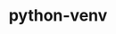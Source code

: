 ---
title: "python-venv"
layout: cache
categories: [package, develop-2024-10-27]
meta: {"versions": ["1.0"], "compilers": ["apple-clang@=15.0.0", "cce@=15.0.1", "gcc@=10.2.1", "gcc@=11.1.0", "gcc@=11.4.0", "gcc@=12.3.0", "gcc@=13.2.0", "gcc@=7.3.1", "gcc@=7.5.0", "gcc@=9.4.0", "oneapi@=2024.2.1"], "oss": ["amzn2", "centos7", "rhel8", "ubuntu18.04", "ubuntu20.04", "ubuntu22.04", "ubuntu24.04", "ventura"], "platforms": ["darwin", "linux"], "targets": ["aarch64", "neoverse_n1", "neoverse_v1", "neoverse_v2", "ppc64le", "x86_64_v3", "zen4"], "stacks": ["aws-isc", "aws-isc-aarch64", "build_systems", "data-vis-sdk", "developer-tools-darwin", "developer-tools-manylinux2014", "e4s", "e4s-cray-rhel", "e4s-neoverse-v2", "e4s-neoverse_v1", "e4s-oneapi", "e4s-power", "e4s-rocm-external", "ml-darwin-aarch64-mps", "ml-linux-x86_64-cpu", "ml-linux-x86_64-cuda", "ml-linux-x86_64-rocm", "radiuss", "root", "tutorial"], "num_specs": 42, "num_specs_by_stack": {"root": 42, "developer-tools-darwin": 1, "ml-darwin-aarch64-mps": 3, "aws-isc-aarch64": 4, "aws-isc": 2, "e4s-cray-rhel": 2, "developer-tools-manylinux2014": 1, "radiuss": 4, "build_systems": 1, "e4s-power": 3, "data-vis-sdk": 2, "e4s-neoverse_v1": 4, "e4s-neoverse-v2": 3, "e4s": 6, "tutorial": 2, "e4s-rocm-external": 1, "e4s-oneapi": 3, "ml-linux-x86_64-rocm": 3, "ml-linux-x86_64-cpu": 3, "ml-linux-x86_64-cuda": 3}}
spec_details: [{"hash": "wzgrurdjvtiewtwlvpl2dlev54cvluo7", "compiler": "apple-clang@=15.0.0", "versions": ["1.0"], "os": "ventura", "platform": "darwin", "target": "aarch64", "variants": ["build_system=generic"], "stacks": ["root", "developer-tools-darwin", "ml-darwin-aarch64-mps"], "size": "-", "tarball": "https://binaries.spack.io/develop-2024-10-27/build_cache/darwin-ventura-aarch64/apple-clang-15.0.0/python-venv-1.0/darwin-ventura-aarch64-apple-clang-15.0.0-python-venv-1.0-wzgrurdjvtiewtwlvpl2dlev54cvluo7.spack"}, {"hash": "c2mkmedhgiwwo6n2b46q5pn7ew52it5t", "compiler": "apple-clang@=15.0.0", "versions": ["1.0"], "os": "ventura", "platform": "darwin", "target": "aarch64", "variants": ["build_system=generic"], "stacks": ["root", "ml-darwin-aarch64-mps"], "size": "-", "tarball": "https://binaries.spack.io/develop-2024-10-27/build_cache/darwin-ventura-aarch64/apple-clang-15.0.0/python-venv-1.0/darwin-ventura-aarch64-apple-clang-15.0.0-python-venv-1.0-c2mkmedhgiwwo6n2b46q5pn7ew52it5t.spack"}, {"hash": "ojh6xk2hvlknztoxd3q5tudfgchdwih5", "compiler": "apple-clang@=15.0.0", "versions": ["1.0"], "os": "ventura", "platform": "darwin", "target": "aarch64", "variants": ["build_system=generic"], "stacks": ["root", "ml-darwin-aarch64-mps"], "size": "-", "tarball": "https://binaries.spack.io/develop-2024-10-27/build_cache/darwin-ventura-aarch64/apple-clang-15.0.0/python-venv-1.0/darwin-ventura-aarch64-apple-clang-15.0.0-python-venv-1.0-ojh6xk2hvlknztoxd3q5tudfgchdwih5.spack"}, {"hash": "vd6k67wmpnsoaxse3kon64yfbrawae7c", "compiler": "gcc@=7.3.1", "versions": ["1.0"], "os": "amzn2", "platform": "linux", "target": "aarch64", "variants": ["build_system=generic"], "stacks": ["root", "aws-isc-aarch64"], "size": "-", "tarball": "https://binaries.spack.io/develop-2024-10-27/build_cache/linux-amzn2-aarch64/gcc-7.3.1/python-venv-1.0/linux-amzn2-aarch64-gcc-7.3.1-python-venv-1.0-vd6k67wmpnsoaxse3kon64yfbrawae7c.spack"}, {"hash": "6e22pkfsdxgmikir3fs5br3mme477d37", "compiler": "gcc@=7.3.1", "versions": ["1.0"], "os": "amzn2", "platform": "linux", "target": "aarch64", "variants": ["build_system=generic"], "stacks": ["root", "aws-isc-aarch64"], "size": "-", "tarball": "https://binaries.spack.io/develop-2024-10-27/build_cache/linux-amzn2-aarch64/gcc-7.3.1/python-venv-1.0/linux-amzn2-aarch64-gcc-7.3.1-python-venv-1.0-6e22pkfsdxgmikir3fs5br3mme477d37.spack"}, {"hash": "5mixb6733hqfrvatzpwmge7yflacjdvq", "compiler": "gcc@=7.3.1", "versions": ["1.0"], "os": "amzn2", "platform": "linux", "target": "neoverse_n1", "variants": ["build_system=generic"], "stacks": ["root", "aws-isc-aarch64"], "size": "-", "tarball": "https://binaries.spack.io/develop-2024-10-27/build_cache/linux-amzn2-neoverse_n1/gcc-7.3.1/python-venv-1.0/linux-amzn2-neoverse_n1-gcc-7.3.1-python-venv-1.0-5mixb6733hqfrvatzpwmge7yflacjdvq.spack"}, {"hash": "lpg6e2cf6a5ytrwvwer4rv6x3wzev4s4", "compiler": "gcc@=7.3.1", "versions": ["1.0"], "os": "amzn2", "platform": "linux", "target": "neoverse_n1", "variants": ["build_system=generic"], "stacks": ["root", "aws-isc-aarch64"], "size": "-", "tarball": "https://binaries.spack.io/develop-2024-10-27/build_cache/linux-amzn2-neoverse_n1/gcc-7.3.1/python-venv-1.0/linux-amzn2-neoverse_n1-gcc-7.3.1-python-venv-1.0-lpg6e2cf6a5ytrwvwer4rv6x3wzev4s4.spack"}, {"hash": "vva72ilzrasc7tdadn4tnjl5lctyl3d2", "compiler": "gcc@=7.3.1", "versions": ["1.0"], "os": "amzn2", "platform": "linux", "target": "x86_64_v3", "variants": ["build_system=generic"], "stacks": ["root", "aws-isc"], "size": "-", "tarball": "https://binaries.spack.io/develop-2024-10-27/build_cache/linux-amzn2-x86_64_v3/gcc-7.3.1/python-venv-1.0/linux-amzn2-x86_64_v3-gcc-7.3.1-python-venv-1.0-vva72ilzrasc7tdadn4tnjl5lctyl3d2.spack"}, {"hash": "2757s5uttwpgpedjlyjwvc5n6dbd3yey", "compiler": "gcc@=7.3.1", "versions": ["1.0"], "os": "amzn2", "platform": "linux", "target": "x86_64_v3", "variants": ["build_system=generic"], "stacks": ["root", "aws-isc"], "size": "-", "tarball": "https://binaries.spack.io/develop-2024-10-27/build_cache/linux-amzn2-x86_64_v3/gcc-7.3.1/python-venv-1.0/linux-amzn2-x86_64_v3-gcc-7.3.1-python-venv-1.0-2757s5uttwpgpedjlyjwvc5n6dbd3yey.spack"}, {"hash": "pd5ax4qq35v3ogghnipn7s4nm5yh6byv", "compiler": "cce@=15.0.1", "versions": ["1.0"], "os": "rhel8", "platform": "linux", "target": "zen4", "variants": ["build_system=generic"], "stacks": ["root", "e4s-cray-rhel"], "size": "-", "tarball": "https://binaries.spack.io/develop-2024-10-27/build_cache/linux-rhel8-zen4/cce-15.0.1/python-venv-1.0/linux-rhel8-zen4-cce-15.0.1-python-venv-1.0-pd5ax4qq35v3ogghnipn7s4nm5yh6byv.spack"}, {"hash": "5smryu33re7ksauvx6zof3cist3rbw5g", "compiler": "gcc@=10.2.1", "versions": ["1.0"], "os": "centos7", "platform": "linux", "target": "x86_64_v3", "variants": ["build_system=generic"], "stacks": ["root", "developer-tools-manylinux2014"], "size": "-", "tarball": "https://binaries.spack.io/develop-2024-10-27/build_cache/linux-centos7-x86_64_v3/gcc-10.2.1/python-venv-1.0/linux-centos7-x86_64_v3-gcc-10.2.1-python-venv-1.0-5smryu33re7ksauvx6zof3cist3rbw5g.spack"}, {"hash": "ulffmn3ignaac5tacsnwabnm5zx5ukn3", "compiler": "cce@=15.0.1", "versions": ["1.0"], "os": "rhel8", "platform": "linux", "target": "zen4", "variants": ["build_system=generic"], "stacks": ["root", "e4s-cray-rhel"], "size": "-", "tarball": "https://binaries.spack.io/develop-2024-10-27/build_cache/linux-rhel8-zen4/cce-15.0.1/python-venv-1.0/linux-rhel8-zen4-cce-15.0.1-python-venv-1.0-ulffmn3ignaac5tacsnwabnm5zx5ukn3.spack"}, {"hash": "mnzgegwywq5lb4xunevcplv2iudxa56d", "compiler": "gcc@=7.5.0", "versions": ["1.0"], "os": "ubuntu18.04", "platform": "linux", "target": "x86_64_v3", "variants": ["build_system=generic"], "stacks": ["root", "radiuss", "build_systems"], "size": "-", "tarball": "https://binaries.spack.io/develop-2024-10-27/build_cache/linux-ubuntu18.04-x86_64_v3/gcc-7.5.0/python-venv-1.0/linux-ubuntu18.04-x86_64_v3-gcc-7.5.0-python-venv-1.0-mnzgegwywq5lb4xunevcplv2iudxa56d.spack"}, {"hash": "bh3zt2raryegnhao472sc6a3xd27cabz", "compiler": "gcc@=7.5.0", "versions": ["1.0"], "os": "ubuntu18.04", "platform": "linux", "target": "x86_64_v3", "variants": ["build_system=generic"], "stacks": ["root", "radiuss"], "size": "-", "tarball": "https://binaries.spack.io/develop-2024-10-27/build_cache/linux-ubuntu18.04-x86_64_v3/gcc-7.5.0/python-venv-1.0/linux-ubuntu18.04-x86_64_v3-gcc-7.5.0-python-venv-1.0-bh3zt2raryegnhao472sc6a3xd27cabz.spack"}, {"hash": "jbfypposvsuuckx27v4xu2uummhp6avf", "compiler": "gcc@=9.4.0", "versions": ["1.0"], "os": "ubuntu20.04", "platform": "linux", "target": "ppc64le", "variants": ["build_system=generic"], "stacks": ["root", "e4s-power"], "size": "-", "tarball": "https://binaries.spack.io/develop-2024-10-27/build_cache/linux-ubuntu20.04-ppc64le/gcc-9.4.0/python-venv-1.0/linux-ubuntu20.04-ppc64le-gcc-9.4.0-python-venv-1.0-jbfypposvsuuckx27v4xu2uummhp6avf.spack"}, {"hash": "v4p2c6xl6qnsnrtob5flohge2p7djpfq", "compiler": "gcc@=7.5.0", "versions": ["1.0"], "os": "ubuntu18.04", "platform": "linux", "target": "x86_64_v3", "variants": ["build_system=generic"], "stacks": ["root", "radiuss"], "size": "-", "tarball": "https://binaries.spack.io/develop-2024-10-27/build_cache/linux-ubuntu18.04-x86_64_v3/gcc-7.5.0/python-venv-1.0/linux-ubuntu18.04-x86_64_v3-gcc-7.5.0-python-venv-1.0-v4p2c6xl6qnsnrtob5flohge2p7djpfq.spack"}, {"hash": "7cxewljurj5bl2b2gt2j4x5wlndksz2b", "compiler": "gcc@=7.5.0", "versions": ["1.0"], "os": "ubuntu18.04", "platform": "linux", "target": "x86_64_v3", "variants": ["build_system=generic"], "stacks": ["root", "radiuss"], "size": "-", "tarball": "https://binaries.spack.io/develop-2024-10-27/build_cache/linux-ubuntu18.04-x86_64_v3/gcc-7.5.0/python-venv-1.0/linux-ubuntu18.04-x86_64_v3-gcc-7.5.0-python-venv-1.0-7cxewljurj5bl2b2gt2j4x5wlndksz2b.spack"}, {"hash": "tp5deeylpilfhvxsee74pliwnuewmaq4", "compiler": "gcc@=9.4.0", "versions": ["1.0"], "os": "ubuntu20.04", "platform": "linux", "target": "ppc64le", "variants": ["build_system=generic"], "stacks": ["root", "e4s-power"], "size": "-", "tarball": "https://binaries.spack.io/develop-2024-10-27/build_cache/linux-ubuntu20.04-ppc64le/gcc-9.4.0/python-venv-1.0/linux-ubuntu20.04-ppc64le-gcc-9.4.0-python-venv-1.0-tp5deeylpilfhvxsee74pliwnuewmaq4.spack"}, {"hash": "y757eyismapic52cjt73o2q7acmvjfbs", "compiler": "gcc@=9.4.0", "versions": ["1.0"], "os": "ubuntu20.04", "platform": "linux", "target": "ppc64le", "variants": ["build_system=generic"], "stacks": ["root", "e4s-power"], "size": "-", "tarball": "https://binaries.spack.io/develop-2024-10-27/build_cache/linux-ubuntu20.04-ppc64le/gcc-9.4.0/python-venv-1.0/linux-ubuntu20.04-ppc64le-gcc-9.4.0-python-venv-1.0-y757eyismapic52cjt73o2q7acmvjfbs.spack"}, {"hash": "tfedggtlgmfq7fsyhdm5qn53lkgcjcao", "compiler": "gcc@=11.1.0", "versions": ["1.0"], "os": "ubuntu20.04", "platform": "linux", "target": "x86_64_v3", "variants": ["build_system=generic"], "stacks": ["root", "data-vis-sdk"], "size": "-", "tarball": "https://binaries.spack.io/develop-2024-10-27/build_cache/linux-ubuntu20.04-x86_64_v3/gcc-11.1.0/python-venv-1.0/linux-ubuntu20.04-x86_64_v3-gcc-11.1.0-python-venv-1.0-tfedggtlgmfq7fsyhdm5qn53lkgcjcao.spack"}, {"hash": "vb2vmo7shsk5metyc4fdc52kominu3tk", "compiler": "gcc@=11.1.0", "versions": ["1.0"], "os": "ubuntu20.04", "platform": "linux", "target": "x86_64_v3", "variants": ["build_system=generic"], "stacks": ["root", "data-vis-sdk"], "size": "-", "tarball": "https://binaries.spack.io/develop-2024-10-27/build_cache/linux-ubuntu20.04-x86_64_v3/gcc-11.1.0/python-venv-1.0/linux-ubuntu20.04-x86_64_v3-gcc-11.1.0-python-venv-1.0-vb2vmo7shsk5metyc4fdc52kominu3tk.spack"}, {"hash": "aszamyo6q2gtqo2u56nzdssxvqfe36ib", "compiler": "gcc@=11.4.0", "versions": ["1.0"], "os": "ubuntu22.04", "platform": "linux", "target": "neoverse_v1", "variants": ["build_system=generic"], "stacks": ["root", "e4s-neoverse_v1"], "size": "-", "tarball": "https://binaries.spack.io/develop-2024-10-27/build_cache/linux-ubuntu22.04-neoverse_v1/gcc-11.4.0/python-venv-1.0/linux-ubuntu22.04-neoverse_v1-gcc-11.4.0-python-venv-1.0-aszamyo6q2gtqo2u56nzdssxvqfe36ib.spack"}, {"hash": "wingtrzdwrvl4bgwlohwvukav2zsopuv", "compiler": "gcc@=11.4.0", "versions": ["1.0"], "os": "ubuntu22.04", "platform": "linux", "target": "neoverse_v1", "variants": ["build_system=generic"], "stacks": ["root", "e4s-neoverse_v1"], "size": "-", "tarball": "https://binaries.spack.io/develop-2024-10-27/build_cache/linux-ubuntu22.04-neoverse_v1/gcc-11.4.0/python-venv-1.0/linux-ubuntu22.04-neoverse_v1-gcc-11.4.0-python-venv-1.0-wingtrzdwrvl4bgwlohwvukav2zsopuv.spack"}, {"hash": "jqhx5x2vpljkrx2dcgfjguo5pvngb462", "compiler": "gcc@=11.4.0", "versions": ["1.0"], "os": "ubuntu22.04", "platform": "linux", "target": "neoverse_v1", "variants": ["build_system=generic"], "stacks": ["root", "e4s-neoverse_v1"], "size": "-", "tarball": "https://binaries.spack.io/develop-2024-10-27/build_cache/linux-ubuntu22.04-neoverse_v1/gcc-11.4.0/python-venv-1.0/linux-ubuntu22.04-neoverse_v1-gcc-11.4.0-python-venv-1.0-jqhx5x2vpljkrx2dcgfjguo5pvngb462.spack"}, {"hash": "miqgsbttfk2sx4egsnzc7bexoopjhjp4", "compiler": "gcc@=11.4.0", "versions": ["1.0"], "os": "ubuntu22.04", "platform": "linux", "target": "neoverse_v1", "variants": ["build_system=generic"], "stacks": ["root", "e4s-neoverse_v1"], "size": "-", "tarball": "https://binaries.spack.io/develop-2024-10-27/build_cache/linux-ubuntu22.04-neoverse_v1/gcc-11.4.0/python-venv-1.0/linux-ubuntu22.04-neoverse_v1-gcc-11.4.0-python-venv-1.0-miqgsbttfk2sx4egsnzc7bexoopjhjp4.spack"}, {"hash": "j2ihw36qblt3uy2gqnytbwcsudy7hxd5", "compiler": "gcc@=11.4.0", "versions": ["1.0"], "os": "ubuntu22.04", "platform": "linux", "target": "neoverse_v2", "variants": ["build_system=generic"], "stacks": ["root", "e4s-neoverse-v2"], "size": "-", "tarball": "https://binaries.spack.io/develop-2024-10-27/build_cache/linux-ubuntu22.04-neoverse_v2/gcc-11.4.0/python-venv-1.0/linux-ubuntu22.04-neoverse_v2-gcc-11.4.0-python-venv-1.0-j2ihw36qblt3uy2gqnytbwcsudy7hxd5.spack"}, {"hash": "kwwjybvbtcfh34jmoo2fxnfkptg44dcp", "compiler": "gcc@=11.4.0", "versions": ["1.0"], "os": "ubuntu22.04", "platform": "linux", "target": "neoverse_v2", "variants": ["build_system=generic"], "stacks": ["root", "e4s-neoverse-v2"], "size": "-", "tarball": "https://binaries.spack.io/develop-2024-10-27/build_cache/linux-ubuntu22.04-neoverse_v2/gcc-11.4.0/python-venv-1.0/linux-ubuntu22.04-neoverse_v2-gcc-11.4.0-python-venv-1.0-kwwjybvbtcfh34jmoo2fxnfkptg44dcp.spack"}, {"hash": "chpa6xfcoel5c4sqmpiukcsgf7xcvdk6", "compiler": "gcc@=11.4.0", "versions": ["1.0"], "os": "ubuntu22.04", "platform": "linux", "target": "neoverse_v2", "variants": ["build_system=generic"], "stacks": ["root", "e4s-neoverse-v2"], "size": "-", "tarball": "https://binaries.spack.io/develop-2024-10-27/build_cache/linux-ubuntu22.04-neoverse_v2/gcc-11.4.0/python-venv-1.0/linux-ubuntu22.04-neoverse_v2-gcc-11.4.0-python-venv-1.0-chpa6xfcoel5c4sqmpiukcsgf7xcvdk6.spack"}, {"hash": "4rywixhzrmbnza6bjg5g5s5ust7gw3xw", "compiler": "gcc@=11.4.0", "versions": ["1.0"], "os": "ubuntu22.04", "platform": "linux", "target": "x86_64_v3", "variants": ["build_system=generic"], "stacks": ["root", "e4s"], "size": "-", "tarball": "https://binaries.spack.io/develop-2024-10-27/build_cache/linux-ubuntu22.04-x86_64_v3/gcc-11.4.0/python-venv-1.0/linux-ubuntu22.04-x86_64_v3-gcc-11.4.0-python-venv-1.0-4rywixhzrmbnza6bjg5g5s5ust7gw3xw.spack"}, {"hash": "7hhkfnyeicfkd5cw2tnzetjhgvituhs2", "compiler": "gcc@=11.4.0", "versions": ["1.0"], "os": "ubuntu22.04", "platform": "linux", "target": "x86_64_v3", "variants": ["build_system=generic"], "stacks": ["root", "e4s"], "size": "-", "tarball": "https://binaries.spack.io/develop-2024-10-27/build_cache/linux-ubuntu22.04-x86_64_v3/gcc-11.4.0/python-venv-1.0/linux-ubuntu22.04-x86_64_v3-gcc-11.4.0-python-venv-1.0-7hhkfnyeicfkd5cw2tnzetjhgvituhs2.spack"}, {"hash": "uk5pvl6w4azojdcebi7hpzu2jcmu5ruf", "compiler": "gcc@=11.4.0", "versions": ["1.0"], "os": "ubuntu22.04", "platform": "linux", "target": "x86_64_v3", "variants": ["build_system=generic"], "stacks": ["root", "e4s"], "size": "-", "tarball": "https://binaries.spack.io/develop-2024-10-27/build_cache/linux-ubuntu22.04-x86_64_v3/gcc-11.4.0/python-venv-1.0/linux-ubuntu22.04-x86_64_v3-gcc-11.4.0-python-venv-1.0-uk5pvl6w4azojdcebi7hpzu2jcmu5ruf.spack"}, {"hash": "e6fpcumloaetkudirdg4fjj5zkeob5ka", "compiler": "gcc@=11.4.0", "versions": ["1.0"], "os": "ubuntu22.04", "platform": "linux", "target": "x86_64_v3", "variants": ["build_system=generic"], "stacks": ["root", "e4s"], "size": "-", "tarball": "https://binaries.spack.io/develop-2024-10-27/build_cache/linux-ubuntu22.04-x86_64_v3/gcc-11.4.0/python-venv-1.0/linux-ubuntu22.04-x86_64_v3-gcc-11.4.0-python-venv-1.0-e6fpcumloaetkudirdg4fjj5zkeob5ka.spack"}, {"hash": "xlfe5hosydf5lm4lgllwewvfm6v3wcin", "compiler": "gcc@=11.4.0", "versions": ["1.0"], "os": "ubuntu22.04", "platform": "linux", "target": "x86_64_v3", "variants": ["build_system=generic"], "stacks": ["root", "tutorial", "e4s-rocm-external"], "size": "-", "tarball": "https://binaries.spack.io/develop-2024-10-27/build_cache/linux-ubuntu22.04-x86_64_v3/gcc-11.4.0/python-venv-1.0/linux-ubuntu22.04-x86_64_v3-gcc-11.4.0-python-venv-1.0-xlfe5hosydf5lm4lgllwewvfm6v3wcin.spack"}, {"hash": "abxseis6whzsviog7xpnzhyeqpnkngh5", "compiler": "gcc@=11.4.0", "versions": ["1.0"], "os": "ubuntu22.04", "platform": "linux", "target": "x86_64_v3", "variants": ["build_system=generic"], "stacks": ["root", "e4s"], "size": "-", "tarball": "https://binaries.spack.io/develop-2024-10-27/build_cache/linux-ubuntu22.04-x86_64_v3/gcc-11.4.0/python-venv-1.0/linux-ubuntu22.04-x86_64_v3-gcc-11.4.0-python-venv-1.0-abxseis6whzsviog7xpnzhyeqpnkngh5.spack"}, {"hash": "g4oui5nlf42xtpppnpqbxtdrlxy642ry", "compiler": "gcc@=11.4.0", "versions": ["1.0"], "os": "ubuntu22.04", "platform": "linux", "target": "x86_64_v3", "variants": ["build_system=generic"], "stacks": ["root", "e4s"], "size": "-", "tarball": "https://binaries.spack.io/develop-2024-10-27/build_cache/linux-ubuntu22.04-x86_64_v3/gcc-11.4.0/python-venv-1.0/linux-ubuntu22.04-x86_64_v3-gcc-11.4.0-python-venv-1.0-g4oui5nlf42xtpppnpqbxtdrlxy642ry.spack"}, {"hash": "b6maowvaeb7l6szckqjpvfcuqdhvmlrv", "compiler": "gcc@=12.3.0", "versions": ["1.0"], "os": "ubuntu22.04", "platform": "linux", "target": "x86_64_v3", "variants": ["build_system=generic"], "stacks": ["root", "tutorial"], "size": "-", "tarball": "https://binaries.spack.io/develop-2024-10-27/build_cache/linux-ubuntu22.04-x86_64_v3/gcc-12.3.0/python-venv-1.0/linux-ubuntu22.04-x86_64_v3-gcc-12.3.0-python-venv-1.0-b6maowvaeb7l6szckqjpvfcuqdhvmlrv.spack"}, {"hash": "34nmrqnhet2um37dgcciiuxvjzds5ebf", "compiler": "oneapi@=2024.2.1", "versions": ["1.0"], "os": "ubuntu22.04", "platform": "linux", "target": "x86_64_v3", "variants": ["build_system=generic"], "stacks": ["root", "e4s-oneapi"], "size": "-", "tarball": "https://binaries.spack.io/develop-2024-10-27/build_cache/linux-ubuntu22.04-x86_64_v3/oneapi-2024.2.1/python-venv-1.0/linux-ubuntu22.04-x86_64_v3-oneapi-2024.2.1-python-venv-1.0-34nmrqnhet2um37dgcciiuxvjzds5ebf.spack"}, {"hash": "7oxlehdcxwtso2xls5knqf5dmte7sgjq", "compiler": "oneapi@=2024.2.1", "versions": ["1.0"], "os": "ubuntu22.04", "platform": "linux", "target": "x86_64_v3", "variants": ["build_system=generic"], "stacks": ["root", "e4s-oneapi"], "size": "-", "tarball": "https://binaries.spack.io/develop-2024-10-27/build_cache/linux-ubuntu22.04-x86_64_v3/oneapi-2024.2.1/python-venv-1.0/linux-ubuntu22.04-x86_64_v3-oneapi-2024.2.1-python-venv-1.0-7oxlehdcxwtso2xls5knqf5dmte7sgjq.spack"}, {"hash": "seux72jus5wrocelr5jtp3upe4gnxx6o", "compiler": "oneapi@=2024.2.1", "versions": ["1.0"], "os": "ubuntu22.04", "platform": "linux", "target": "x86_64_v3", "variants": ["build_system=generic"], "stacks": ["root", "e4s-oneapi"], "size": "-", "tarball": "https://binaries.spack.io/develop-2024-10-27/build_cache/linux-ubuntu22.04-x86_64_v3/oneapi-2024.2.1/python-venv-1.0/linux-ubuntu22.04-x86_64_v3-oneapi-2024.2.1-python-venv-1.0-seux72jus5wrocelr5jtp3upe4gnxx6o.spack"}, {"hash": "r3tvv5cubfnjq4ynpkckurmkkcvyrpwf", "compiler": "gcc@=13.2.0", "versions": ["1.0"], "os": "ubuntu24.04", "platform": "linux", "target": "x86_64_v3", "variants": ["build_system=generic"], "stacks": ["root", "ml-linux-x86_64-rocm", "ml-linux-x86_64-cpu", "ml-linux-x86_64-cuda"], "size": "-", "tarball": "https://binaries.spack.io/develop-2024-10-27/build_cache/linux-ubuntu24.04-x86_64_v3/gcc-13.2.0/python-venv-1.0/linux-ubuntu24.04-x86_64_v3-gcc-13.2.0-python-venv-1.0-r3tvv5cubfnjq4ynpkckurmkkcvyrpwf.spack"}, {"hash": "k72ohfwknkwcumhu2b3ztnju4sewtmn6", "compiler": "gcc@=13.2.0", "versions": ["1.0"], "os": "ubuntu24.04", "platform": "linux", "target": "x86_64_v3", "variants": ["build_system=generic"], "stacks": ["root", "ml-linux-x86_64-rocm", "ml-linux-x86_64-cpu", "ml-linux-x86_64-cuda"], "size": "-", "tarball": "https://binaries.spack.io/develop-2024-10-27/build_cache/linux-ubuntu24.04-x86_64_v3/gcc-13.2.0/python-venv-1.0/linux-ubuntu24.04-x86_64_v3-gcc-13.2.0-python-venv-1.0-k72ohfwknkwcumhu2b3ztnju4sewtmn6.spack"}, {"hash": "tyuxpdtzl5zbowwjdnuq652aifkemrb2", "compiler": "gcc@=13.2.0", "versions": ["1.0"], "os": "ubuntu24.04", "platform": "linux", "target": "x86_64_v3", "variants": ["build_system=generic"], "stacks": ["root", "ml-linux-x86_64-rocm", "ml-linux-x86_64-cpu", "ml-linux-x86_64-cuda"], "size": "-", "tarball": "https://binaries.spack.io/develop-2024-10-27/build_cache/linux-ubuntu24.04-x86_64_v3/gcc-13.2.0/python-venv-1.0/linux-ubuntu24.04-x86_64_v3-gcc-13.2.0-python-venv-1.0-tyuxpdtzl5zbowwjdnuq652aifkemrb2.spack"}]
---
